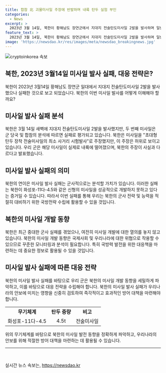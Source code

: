 ```yaml
---
title: 합참 北 괴물미사일 주장에 반발하며 내륙 탄두 실험 부인
categories:
  - News
excerpt: >
  2023년 3월 14일, 북한이 황해남도 장연군에서 지대지 전술탄도미사일 2발을 발사하며 일반 비평을 불러일으켰습니다. 북한의 주장에 대해 의심이 제기되면서 화성-11형으로 추정된 첫 미사일은 약 600㎞, 두 번째 미사일은 약 120㎞ 비행한 것으로 분석되었습니다. 또한, 북한이 성공한 다탄두(MIRV) 미사일 시험발사를 주장함에 따라 군 당국과의 신빙성에 의문이 제기되고 있습니다. 이러한 사건들로 북한의 신형 미사일에 대한 진위 공방이 확산되고 있으며, 해당 미사일은 고중량 탄두 탄도미사일을 개발 중인 북한의 전략적 선택지로 분석되고 있습니다.
feature_text: >
  2023년 3월 14일, 북한이 황해남도 장연군에서 지대지 전술탄도미사일 2발을 발사하며 일반 비평을 불러일으켰습니다. 북한의 주장에 대해 의심이 제기되면서 화성-11형으로 추정된 첫 미사일은 약 600㎞, 두 번째 미사일은 약 120㎞ 비행한 것으로 분석되었습니다. 또한, 북한이 성공한 다탄두(MIRV) 미사일 시험발사를 주장함에 따라 군 당국과의 신빙성에 의문이 제기되고 있습니다. 이러한 사건들로 북한의 신형 미사일에 대한 진위 공방이 확산되고 있으며, 해당 미사일은 고중량 탄두 탄도미사일을 개발 중인 북한의 전략적 선택지로 분석되고 있습니다.
image: 'https://newsdao.kr/res/images/meta/newsdao_breakingnews.jpg'
---
```


<p><img src="https://newsdao.kr/res/images/meta/newsdao_breakingnews.jpg" alt="cryptoinkorea 속보" /></p>

<h2 data-ke-size="size26">북한, 2023년 3월14일 미사일 발사 실패, 대응 전략은?</h2>

<p data-ke-size="size16">북한이 2023년 3월14일 황해남도 장연군 일대에서 지대지 전술탄도미사일 2발을 발사했으나 실패한 것으로 보고 되었습니다. 북한의 이번 미사일 발사를 어떻게 이해해야 할까요?</p>

<h2 data-ke-size="size24">미사일 발사 실패 분석</h2>

<p data-ke-size="size16">북한은 3월 14일 새벽에 지대지 전술탄도미사일 2발을 발사했지만, 두 번째 미사일은 군 당국 및 합참의 분석에 따르면 실패로 평가되고 있습니다. 북한은 미사일을 "초대형 탄두 장착 전술미사일의 최소 사거리 시험발사"로 주장했지만, 이 주장은 허위로 보이고 있습니다. 우리 군은 해당 미사일이 실제로 내륙에 떨어졌으며, 북한의 주장이 사실과 다르다고 발표했습니다.</p>

<h2 data-ke-size="size24">미사일 발사 실패의 의미</h2>

<p data-ke-size="size16">북한의 연이은 미사일 발사 실패는 군사적으로는 분석할 가치가 있습니다. 이러한 실패는 북한이 화성포-11다-4.5와 같은 신형의 미사일을 성공적으로 개발하지 못하고 있다는 증거일 수 있습니다. 따라서 이번 실패를 통해 우리는 북한의 군사 전략 및 능력을 적절히 대비하기 위한 국방전략 수립에 활용할 수 있을 것입니다.</p>

<h2 data-ke-size="size24">북한의 미사일 개발 동향</h2>

<p data-ke-size="size16">북한은 최근 중대한 군사 실패를 겪었으나, 여전히 미사일 개발에 대한 열의를 놓지 않고 있습니다. 북한의 미사일 개발 동향은 국제사회 및 우리나라에 대한 위협으로 작용할 수 있으므로 꾸준한 모니터링과 분석이 필요합니다. 특히 국방력 발전을 위한 대응책을 마련하는 데 중요한 정보로 활용될 수 있을 것입니다.</p>

<h2 data-ke-size="size24">미사일 발사 실패에 따른 대응 전략</h2>

<p data-ke-size="size16">북한의 미사일 발사 실패를 바탕으로 우리 군은 북한의 미사일 개발 동향을 세밀하게 파악하고, 이를 바탕으로 대응 전략을 수립해야 합니다. 북한의 미사일 발사 실패가 우리나라의 안보에 미치는 영향을 신중히 검토하여 즉각적이고 효과적인 방어 대책을 마련해야 합니다.</p>

<table>
    <tr>
        <td style="text-align: center; height: 17px;"><b>무기체계</b></td>
        <td style="text-align: center; height: 17px;"><b>탄두 중량</b></td>
        <td style="text-align: center; height: 17px;"><b>비고</b></td>
    </tr>
    <tr>
        <td style="text-align: center; height: 17px;">화성포-11다-4.5</td>
        <td style="text-align: center; height: 17px;">4.5t</td>
        <td style="text-align: center; height: 17px;">전술미사일</td>
    </tr>
</table>

<p data-ke-size="size16">위의 무기체계를 바탕으로 북한의 미사일 발전 동향을 정확하게 파악하고, 우리나라의 안보를 위해 적절한 방어 대책을 마련하는 데 활용될 수 있습니다.</p>

<hr>

<p data-ke-size="size16">&nbsp;</p>
실시간 뉴스 속보는, <a href="https://newsdao.kr" rel="dofollow">https://newsdao.kr</a>


